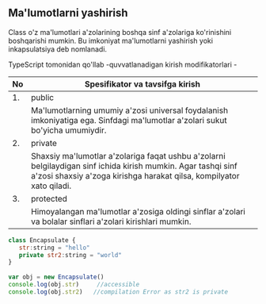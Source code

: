 ## Ma'lumotlarni yashirish
Class o'z ma'lumotlari a'zolarining boshqa sinf a'zolariga ko'rinishini boshqarishi mumkin. Bu imkoniyat ma'lumotlarni yashirish yoki inkapsulatsiya deb nomlanadi.

TypeScript tomonidan qo'llab -quvvatlanadigan kirish modifikatorlari -

| No | Spesifikator va tavsifga kirish                                                                                                                                                       |
|----|---------------------------------------------------------------------------------------------------------------------------------------------------------------------------------------|
| 1. | public                                                                                                                                                                                |
|    | Ma'lumotlarning umumiy a'zosi universal foydalanish imkoniyatiga ega. Sinfdagi ma'lumotlar a'zolari sukut bo'yicha umumiydir.                                                         |
| 2. | private                                                                                                                                                                               |
|    | Shaxsiy ma'lumotlar a'zolariga faqat ushbu a'zolarni belgilaydigan sinf ichida kirish mumkin. Agar tashqi sinf a'zosi shaxsiy a'zoga kirishga harakat qilsa, kompilyator xato qiladi. |
| 3. | protected                                                                                                                                                                             |
|    | Himoyalangan ma'lumotlar a'zosiga oldingi sinflar a'zolari va bolalar sinflari a'zolari kirishlari mumkin.                                                                            |

```javascript
class Encapsulate { 
   str:string = "hello" 
   private str2:string = "world" 
}
 
var obj = new Encapsulate() 
console.log(obj.str)     //accessible 
console.log(obj.str2)   //compilation Error as str2 is private
```